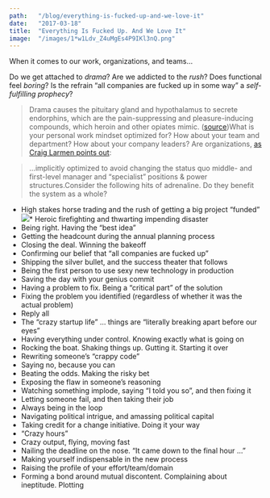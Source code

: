 ```yaml
---
path:	"/blog/everything-is-fucked-up-and-we-love-it"
date:	"2017-03-18"
title:	"Everything Is Fucked Up. And We Love It"
image:	"/images/1*w1Ldv_Z4uMgEs4P9IKl3nQ.png"
---
```


When it comes to our work, organizations, and teams…

Do we get attached to *drama*? Are we addicted to the *rush*? Does functional feel *boring*? Is the refrain “all companies are fucked up in some way” a *self-fulfilling prophecy*?


> Drama causes the pituitary gland and hypothalamus to secrete endorphins, which are the pain-suppressing and pleasure-inducing compounds, which heroin and other opiates mimic. ([source](https://www.psychologytoday.com/blog/obesely-speaking/201411/excessive-attention-seeking-and-drama-addiction))What is your personal work mindset optimized for? How about your team and department? How about your company leaders? Are organizations, [as Craig Larmen points out](http://www.craiglarman.com/wiki/index.php?title=Larman%27s_Laws_of_Organizational_Behavior):


> …implicitly optimized to avoid changing the status quo middle- and first-level manager and “specialist” positions & power structures.Consider the following hits of adrenaline. Do they benefit the system as a whole?

* High stakes horse trading and the rush of getting a big project “funded”
![](/images/1*w1Ldv_Z4uMgEs4P9IKl3nQ.png)* Heroic firefighting and thwarting impending disaster
* Being right. Having the “best idea”
* Getting the headcount during the annual planning process
* Closing the deal. Winning the bakeoff
* Confirming our belief that “all companies are fucked up”
* Shipping the silver bullet, and the success theater that follows
* Being the first person to use sexy new technology in production
* Saving the day with your genius commit
* Having a problem to fix. Being a “critical part” of the solution
* Fixing the problem you identified (regardless of whether it was the actual problem)
* Reply all
* The “crazy startup life” … things are “literally breaking apart before our eyes”
* Having everything under control. Knowing exactly what is going on
* Rocking the boat. Shaking things up. Gutting it. Starting it over
* Rewriting someone’s “crappy code”
* Saying no, because you can
* Beating the odds. Making the risky bet
* Exposing the flaw in someone’s reasoning
* Watching something implode, saying “I told you so”, and then fixing it
* Letting someone fail, and then taking their job
* Always being in the loop
* Navigating political intrigue, and amassing political capital
* Taking credit for a change initiative. Doing it your way
* “Crazy hours”
* Crazy output, flying, moving fast
* Nailing the deadline on the nose. “It came down to the final hour …”
* Making yourself indispensable in the new process
* Raising the profile of your effort/team/domain
* Forming a bond around mutual discontent. Complaining about ineptitude. Plotting
